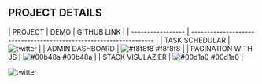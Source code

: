 ## PROJECT DETAILS

| PROJECT             | DEMO          | GITHUB LINK   |
| ----------------- | ------------------------------------------------------------------ |
| TASK SCHEDULAR  | ![twitter](https://twitter.com/) |
| ADMIN DASHBOARD | ![#f8f8f8](https://via.placeholder.com/10/f8f8f8?text=+) #f8f8f8 |
| PAGINATION WITH JS | ![#00b48a](https://via.placeholder.com/10/00b48a?text=+) #00b48a |
| STACK VISULAZIER | ![#00d1a0](https://via.placeholder.com/10/00b48a?text=+) #00d1a0 |

![twitter](https://twitter.com/)